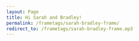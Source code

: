 ```yaml
---
layout: Page
title: Hi Sarah and Bradley!
permalink: /frametags/sarah-bradley-frame/
redirect_to: /frametags/sarah-bradley-frame.mp3
---
```

